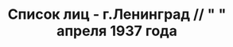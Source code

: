 ---
title: Список лиц - г.Ленинград // " " апреля 1937 года
description: РГАСПИ, ф.17, т.1, оп.171, дело 409, лист 54
images:
- /disk/pictures/v01/17-171-409-054.jpg
- /disk/pictures/v01/17-171-409-055.jpg
- /disk/pictures/v01/17-171-409-056.jpg
- /disk/pictures/v01/17-171-409-057.jpg
- /disk/pictures/v01/17-171-409-058.jpg
- /disk/pictures/v01/17-171-409-059.jpg
---